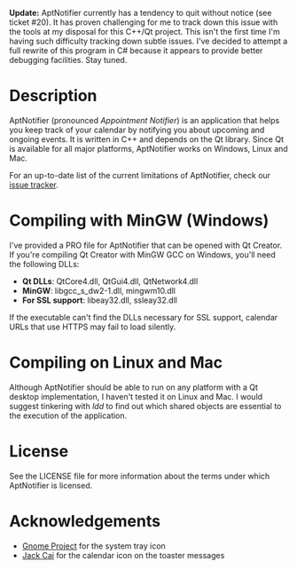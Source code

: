 **Update:** AptNotifier currently has a tendency to quit without notice (see ticket #20). It has proven challenging for me to track down this issue with the tools at my disposal for this C++/Qt project. This isn't the first time I'm having such difficulty tracking down subtle issues. I've decided to attempt a full rewrite of this program in C# because it appears to provide better debugging facilities. Stay tuned.

Description
===========

AptNotifier (pronounced *Appointment Notifier*) is an application that helps you keep track of your calendar by notifying you about upcoming and ongoing events. It is written in C++ and depends on the Qt library. Since Qt is available for all major platforms, AptNotifier works on Windows, Linux and Mac.

For an up-to-date list of the current limitations of AptNotifier, check our [issue tracker](https://github.com/pieterdd/AptNotifier/issues).


Compiling with MinGW (Windows)
==============================

I've provided a PRO file for AptNotifier that can be opened with Qt Creator. If you're compiling Qt Creator with MinGW GCC on Windows, you'll need the following DLLs:

- **Qt DLLs**: QtCore4.dll, QtGui4.dll, QtNetwork4.dll
- **MinGW**: libgcc_s_dw2-1.dll, mingwm10.dll
- **For SSL support**: libeay32.dll, ssleay32.dll

If the executable can't find the DLLs necessary for SSL support, calendar URLs that use HTTPS may fail to load silently.


Compiling on Linux and Mac
==========================

Although AptNotifier should be able to run on any platform with a Qt desktop implementation, I haven't tested it on Linux and Mac. I would suggest tinkering with *ldd* to find out which shared objects are essential to the execution of the application.


License
=======

See the LICENSE file for more information about the terms under which AptNotifier is licensed.

Acknowledgements
================

- [Gnome Project](http://www.iconfinder.com/icondetails/55237/48/48_appointment_gnome_soon_icon) for the system tray icon
- [Jack Cai](http://findicons.com/icon/177418/clock_red?id=333998#) for the calendar icon on the toaster messages